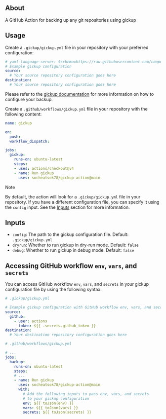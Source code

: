 ## About
A GitHub Action for backing up any git repositories using gickup

## Usage
Create a `.gickup/gickup.yml` file in your repository with your preferred configuration:

```yml
# yaml-language-server: $schema=https://raw.githubusercontent.com/cooperspencer/gickup/refs/heads/main/gickup_spec.json
# Example gickup configuration
source:
  # Your source repository configuration goes here
destination:
  # Your source repository configuration goes here
```

Please refer to the [gickup documentation](https://cooperspencer.github.io/gickup-documentation/category/configuration) for more information on how to configure your backup.

Create a `.github/workflows/gickup.yml` file in your repository with the following content:
```yml
name: gickup

on:
  push:
  workflow_dispatch:

jobs:
  gickup:
    runs-on: ubuntu-latest
    steps:
    - uses: actions/checkout@v4
    - name: Run gickup
      uses: socheatsok78/gickup-action@main
```

> [!NOTE]
> By default, the action will look for a `.gickup/gickup.yml` file in your repository. If you have a different configuration file, you can specify it using the `config` input. See the [Inputs](#inputs) section for more information.

## Inputs

- `config`: The path to the gickup configuration file. Default: `.gickup/gickup.yml`
- `dryrun`: Whether to run gickup in dry-run mode. Default: `false`
- `debug`: Whether to run gickup in debug mode. Default: `false`

## Accessing GitHub workflow `env`, `vars`, and `secrets`

You can access GitHub workflow `env`, `vars`, and `secrets` in your gickup configuration file by using the following syntax:

```yaml
# .gickup/gickup.yml

# Example gickup configuration with GitHub workflow env, vars, and secrets
source:
  github:
    - user: actions
      token: ${{ .secrets.github_token }}
destination:
  # Your destination repository configuration goes here
```

```yml
# .github/workflows/gickup.yml

# ...
jobs:
  backup:
    runs-on: ubuntu-latest
    steps:
    # ...
    - name: Run gickup
      uses: socheatsok78/gickup-action@main
      with:
        # Add the following inputs to pass env, vars, and secrets
        # to your gickup configuration
        env: ${{ toJson(env) }}
        vars: ${{ toJson(vars) }}
        secrets: ${{ toJson(secrets) }}
```
